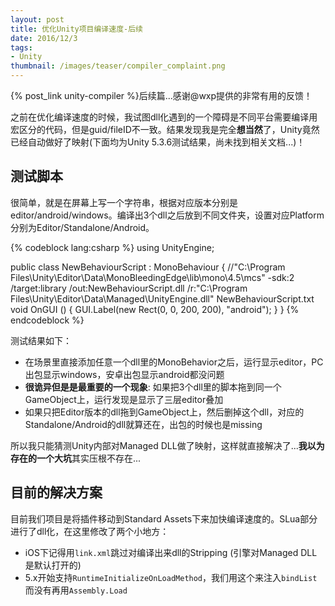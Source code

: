 ```yaml
---
layout: post
title: 优化Unity项目编译速度-后续
date: 2016/12/3
tags:
- Unity
thumbnail: /images/teaser/compiler_complaint.png
---
```


{% post_link unity-compiler %}后续篇...感谢@wxp提供的非常有用的反馈！

之前在优化编译速度的时候，我试图dll化遇到的一个障碍是不同平台需要编译用宏区分的代码，但是guid/fileID不一致。结果发现我是完全**想当然**了，Unity竟然已经自动做好了映射(下面均为Unity 5.3.6测试结果，尚未找到相关文档...)！

<!--more-->

## 测试脚本

很简单，就是在屏幕上写一个字符串，根据对应版本分别是editor/android/windows。编译出3个dll之后放到不同文件夹，设置对应Platform分别为Editor/Standalone/Android。

{% codeblock lang:csharp %}
using UnityEngine;

public class NewBehaviourScript : MonoBehaviour {
    //"C:\Program Files\Unity\Editor\Data\MonoBleedingEdge\lib\mono\4.5\mcs" -sdk:2 /target:library /out:NewBehaviourScript.dll /r:"C:\Program Files\Unity\Editor\Data\Managed\UnityEngine.dll" NewBehaviourScript.txt
    void OnGUI () {
        GUI.Label(new Rect(0, 0, 200, 200), "android");
    }
}
{% endcodeblock %}

测试结果如下：

- 在场景里直接添加任意一个dll里的MonoBehavior之后，运行显示editor，PC出包显示windows，安卓出包显示android都没问题
- **很诡异但是是最重要的一个现象**: 如果把3个dll里的脚本拖到同一个GameObject上，运行发现是显示了三层editor叠加
- 如果只把Editor版本的dll拖到GameObject上，然后删掉这个dll，对应的Standalone/Android的dll就算还在，出包的时候也是missing

所以我只能猜测Unity内部对Managed DLL做了映射，这样就直接解决了...**我以为存在的一个大坑**其实压根不存在...

## 目前的解决方案

目前我们项目是将插件移动到Standard Assets下来加快编译速度的。SLua部分进行了dll化，在这里修改了两个小地方：

- iOS下记得用`link.xml`跳过对编译出来dll的Stripping (引擎对Managed DLL是默认打开的)
- 5.x开始支持`RuntimeInitializeOnLoadMethod`，我们用这个来注入`bindList`而没有再用`Assembly.Load`